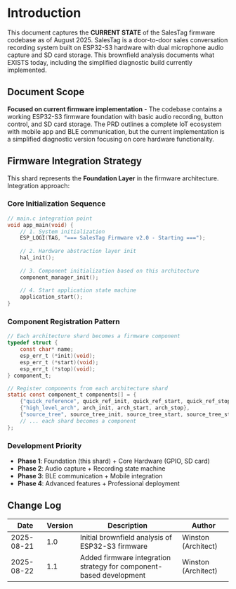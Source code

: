 # Introduction

This document captures the **CURRENT STATE** of the SalesTag firmware codebase as of August 2025. SalesTag is a door-to-door sales conversation recording system built on ESP32-S3 hardware with dual microphone audio capture and SD card storage. This brownfield analysis documents what EXISTS today, including the simplified diagnostic build currently implemented.

## Document Scope

**Focused on current firmware implementation** - The codebase contains a working ESP32-S3 firmware foundation with basic audio recording, button control, and SD card storage. The PRD outlines a complete IoT ecosystem with mobile app and BLE communication, but the current implementation is a simplified diagnostic version focusing on core hardware functionality.

## Firmware Integration Strategy

This shard represents the **Foundation Layer** in the firmware architecture. Integration approach:

### Core Initialization Sequence
```c
// main.c integration point
void app_main(void) {
    // 1. System initialization
    ESP_LOGI(TAG, "=== SalesTag Firmware v2.0 - Starting ===");
    
    // 2. Hardware abstraction layer init
    hal_init();
    
    // 3. Component initialization based on this architecture
    component_manager_init();
    
    // 4. Start application state machine
    application_start();
}
```

### Component Registration Pattern
```c
// Each architecture shard becomes a firmware component
typedef struct {
    const char* name;
    esp_err_t (*init)(void);
    esp_err_t (*start)(void);
    esp_err_t (*stop)(void);
} component_t;

// Register components from each architecture shard
static const component_t components[] = {
    {"quick_reference", quick_ref_init, quick_ref_start, quick_ref_stop},
    {"high_level_arch", arch_init, arch_start, arch_stop},
    {"source_tree", source_tree_init, source_tree_start, source_tree_stop},
    // ... each shard becomes a component
};
```

### Development Priority
- **Phase 1**: Foundation (this shard) + Core Hardware (GPIO, SD card)
- **Phase 2**: Audio capture + Recording state machine  
- **Phase 3**: BLE communication + Mobile integration
- **Phase 4**: Advanced features + Professional deployment

## Change Log

| Date       | Version | Description                           | Author    |
| ---------- | ------- | ------------------------------------- | --------- |
| 2025-08-21 | 1.0     | Initial brownfield analysis of ESP32-S3 firmware | Winston (Architect) |
| 2025-08-22 | 1.1     | Added firmware integration strategy for component-based development | Winston (Architect) |
